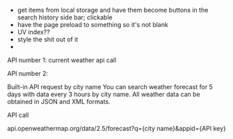- get items from local storage and have them become buttons in the search history side bar; clickable
- have the page preload to something so it's not blank
- UV index??
- style the shit out of it 
- 


API number 1: 
current weather api call




API number 2:


Built-in API request by city name
You can search weather forecast for 5 days with data every 3 hours by city name. All weather data can be obtained in JSON and XML formats.

API call

api.openweathermap.org/data/2.5/forecast?q={city name}&appid={API key}